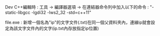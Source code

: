 Dev C++編輯時 : 工具 -> 編譯器選項 -> 在連結器命令列中加入以下的命令 : "-static-libgcc -lgdi32 -lws2_32 -std=c++11"

file.exe : 新增一個名為"ip"的文字文件(.txt)在同一個父資料夾內，連線ip就會設定為該文字文件內的文字(ip.txt內存放指定ip位置)
